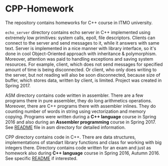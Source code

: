 # CPP-Homework
The repository contains homeworks for C++ course in ITMO university.

`echo_server` directory contains echo server in C++ implemented using extremely low primitives: system calls, epoll, file descriptors. Clients can connect to the server and send messages to it, while it answers with same text. Server is implemented in a nice manner with library interface, so it's done in cool Object-Oriented approach with inheritance & polymorphism. Moreover, attention was paid to handling exceptions and saving system resources. For example, client, which does not send messages for specified amount of time is being disconnected. Or client, who only does writing to the server, but not reading will also be soon disconnected, because size of buffer, which stores data, written by client, is limited. Project was created in Spring 2017.    

ASM directory contains code written in assembler. There are a few programs there in pure assembler, they do long arithmetics operations. Moreover, there are C++ programs there with assembler inlines. They do counting number of words in string using vectorization and memory copying. Programs were written during a **C++ language** course in Spring 2016 and also during an **Assembler programming** course in Spring 2017. See [README](asm/) file in asm directory for detailed information.

CPP directory contains code in C++. There are data structures, implementations of standart library functions and class for working with big integers there. Directory contains code written for an exam and just as homework also during **C++ language** course in Spring 2016, Autumn 2016. See specific [README](cpp/) if interested.



